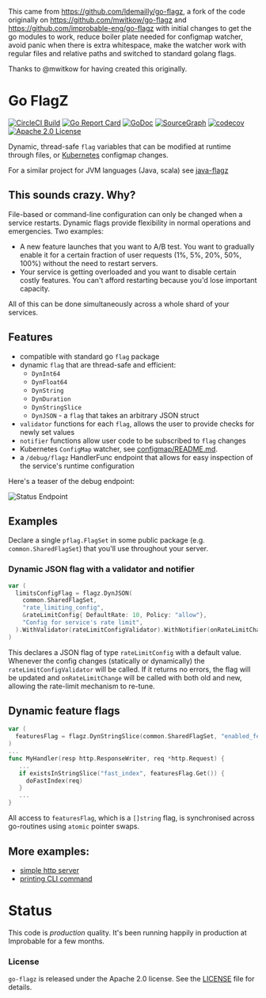 This came from https://github.com/ldemailly/go-flagz, a fork of the code originally on https://github.com/mwitkow/go-flagz and https://github.com/improbable-eng/go-flagz with initial changes to get the go modules to work, reduce boiler plate needed for configmap watcher, avoid panic when there is extra whitespace, make the watcher work with regular files and relative paths and switched to standard golang flags.

Thanks to @mwitkow for having created this originally.

# Go FlagZ 

[![CircleCI Build](https://circleci.com/gh/ldemailly/go-flagz.svg?style=shield)](https://circleci.com/gh/ldemailly/go-flagz)
[![Go Report Card](https://goreportcard.com/badge/github.com/ldemailly/go-flagz)](http://goreportcard.com/report/ldemailly/go-flagz)
[![GoDoc](http://img.shields.io/badge/GoDoc-Reference-blue.svg)](https://godoc.org/github.com/ldemailly/go-flagz)
[![SourceGraph](https://sourcegraph.com/github.com/ldemailly/go-flagz/-/badge.svg)](https://sourcegraph.com/github.com/ldemailly/go-flagz/?badge)
[![codecov](https://codecov.io/gh/ldemailly/go-flagz/branch/master/graph/badge.svg)](https://codecov.io/gh/ldemailly/go-flagz)
[![Apache 2.0 License](https://img.shields.io/badge/License-Apache%202.0-blue.svg)](LICENSE)

Dynamic, thread-safe `flag` variables that can be modified at runtime through files,
or [Kubernetes](http://kubernetes.io) configmap changes.

For a similar project for JVM languages (Java, scala) see [java-flagz](https://github.com/mwitkow/java-flagz)
 
## This sounds crazy. Why?

File-based or command-line configuration can only be changed when a service restarts. Dynamic flags provide
flexibility in normal operations and emergencies. Two examples:
 
 * A new feature launches that you want to A/B test. You want to gradually enable it for a certain fraction of user
 requests (1%, 5%, 20%, 50%, 100%) without the need to restart servers.
 * Your service is getting overloaded and you want to disable certain costly features. You can't afford 
 restarting because you'd lose important capacity.
 
All of this can be done simultaneously across a whole shard of your services.

## Features

 * compatible with standard go `flag` package
 * dynamic `flag` that are thread-safe and efficient:
   - `DynInt64`
   - `DynFloat64`
   - `DynString`
   - `DynDuration`
   - `DynStringSlice`
   - `DynJSON` - a `flag` that takes an arbitrary JSON struct
 * `validator` functions for each `flag`, allows the user to provide checks for newly set values
 * `notifier` functions allow user code to be subscribed to `flag` changes
 * Kubernetes `ConfigMap` watcher, see [configmap/README.md](configmap/README.md).
 * a `/debug/flagz` HandlerFunc endpoint that allows for easy inspection of the service's runtime configuration

Here's a teaser of the debug endpoint:

![Status Endpoint](https://raw.githubusercontent.com/ldemailly/go-flagz/screenshots/screenshot_endpoint.png)

## Examples

Declare a single `pflag.FlagSet` in some public package (e.g. `common.SharedFlagSet`) that you'll use throughout your server.


### Dynamic JSON flag with a validator and notifier

```go
var (
  limitsConfigFlag = flagz.DynJSON(
    common.SharedFlagSet, 
    "rate_limiting_config", 
    &rateLimitConfig{ DefaultRate: 10, Policy: "allow"},
    "Config for service's rate limit",
  ).WithValidator(rateLimitConfigValidator).WithNotifier(onRateLimitChange)
)
```

This declares a JSON flag of type `rateLimitConfig` with a default value. Whenever the config changes (statically or dynamically) the `rateLimitConfigValidator` will be called. If it returns no errors, the flag will be updated and `onRateLimitChange` will be called with both old and new, allowing the rate-limit mechanism to re-tune.

## Dynamic feature flags

```go
var (
  featuresFlag = flagz.DynStringSlice(common.SharedFlagSet, "enabled_features", []string{"fast_index"}, "list of enabled feature markers")
)
...
func MyHandler(resp http.ResponseWriter, req *http.Request) {
   ...
   if existsInStringSlice("fast_index", featuresFlag.Get()) {
     doFastIndex(req)
   }
   ...
}
```

All access to `featuresFlag`, which is a `[]string` flag, is synchronised across go-routines using `atomic` pointer swaps. 

## More examples:

 * [simple http server](examples/server)
 * [printing CLI command](examples/simple)

# Status

This code is *production* quality. It's been running happily in production at Improbable for a few months.

### License

`go-flagz` is released under the Apache 2.0 license. See the [LICENSE](LICENSE) file for details.
